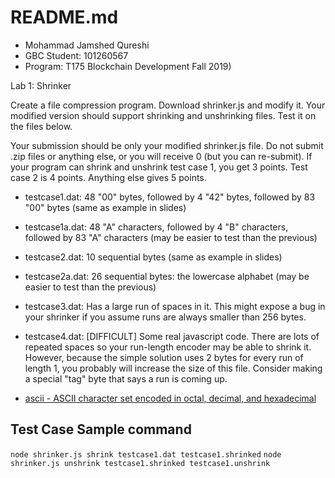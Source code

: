 # README.md

- Mohammad Jamshed Qureshi
- GBC Student: 101260567
- Program: T175 Blockchain Development Fall 2019)

Lab 1: Shrinker

Create a file compression program. Download shrinker.js and modify it. Your modified version should support shrinking and unshrinking files. Test it on the files below.

Your submission should be only your modified shrinker.js file. Do not submit .zip files or anything else, or you will receive 0 (but you can re-submit). If your program can shrink and unshrink test case 1, you get 3 points. Test case 2 is 4 points. Anything else gives 5 points.

- testcase1.dat: 48 "00" bytes, followed by 4 "42" bytes, followed by 83 "00" bytes (same as example in slides)

- testcase1a.dat: 48 "A" characters, followed by 4 "B" characters, followed by 83 "A" characters (may be easier to test than the previous)

- testcase2.dat: 10 sequential bytes (same as example in slides)

- testcase2a.dat: 26 sequential bytes: the lowercase alphabet (may be easier to test than the previous)

- testcase3.dat: Has a large run of spaces in it. This might expose a bug in your shrinker if you assume runs are always smaller than 256 bytes.

- testcase4.dat: [DIFFICULT] Some real javascript code. There are lots of repeated spaces so your run-length encoder may be able to shrink it. However, because the simple solution uses 2 bytes for every run of length 1, you probably will increase the size of this file. Consider making a special "tag" byte that says a run is coming up.


- [ascii  - ASCII character set encoded in octal, decimal, and hexadecimal](http://man7.org/linux/man-pages/man7/ascii.7.html)


## Test Case Sample command

`node shrinker.js shrink testcase1.dat testcase1.shrinked`
`node shrinker.js unshrink testcase1.shrinked testcase1.unshrink`
